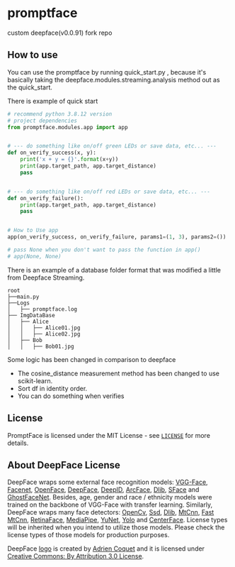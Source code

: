 # promptface
custom deepface(v0.0.91) fork repo

## How to use

You can use the promptface by running quick_start.py , because it's basically taking the deepface.modules.streaming.analysis method out as the quick_start.

There is example of quick start
```py
# recommend python 3.8.12 version
# project dependencies
from promptface.modules.app import app


# --- do something like on/off green LEDs or save data, etc... ---
def on_verify_success(x, y):
    print('x + y = {}'.format(x+y))
    print(app.target_path, app.target_distance)
    pass


# --- do something like on/off red LEDs or save data, etc... ---
def on_verify_failure():
    print(app.target_path, app.target_distance)
    pass


# How to Use app
app(on_verify_success, on_verify_failure, params1=(1, 3), params2=())

# pass None when you don't want to pass the function in app()
# app(None, None)
```

There is an example of a database folder format that was modified a little from Deepface Streaming.

```
root
├──main.py
├──Logs
│   ├── promptface.log
├── ImgDataBase
│   ├── Alice
│   │   ├── Alice01.jpg
│   │   ├── Alice02.jpg
│   ├── Bob
│   │   ├── Bob01.jpg
```

Some logic has been changed in comparison to deepface
- The cosine_distance measurement method has been changed to use scikit-learn.
- Sort df in identity order.
- You can do something when verifies

## License

PromptFace is licensed under the MIT License - see [`LICENSE`](https://github.com/M1nu0x0/prompt_face/blob/master/LICENSE) for more details.

## About DeepFace License
DeepFace wraps some external face recognition models: [VGG-Face](http://www.robots.ox.ac.uk/~vgg/software/vgg_face/), [Facenet](https://github.com/davidsandberg/facenet/blob/master/LICENSE.md), [OpenFace](https://github.com/iwantooxxoox/Keras-OpenFace/blob/master/LICENSE), [DeepFace](https://github.com/swghosh/DeepFace), [DeepID](https://github.com/Ruoyiran/DeepID/blob/master/LICENSE.md), [ArcFace](https://github.com/leondgarse/Keras_insightface/blob/master/LICENSE), [Dlib](https://github.com/davisking/dlib/blob/master/dlib/LICENSE.txt), [SFace](https://github.com/opencv/opencv_zoo/blob/master/models/face_recognition_sface/LICENSE) and [GhostFaceNet](https://github.com/HamadYA/GhostFaceNets/blob/main/LICENSE). Besides, age, gender and race / ethnicity models were trained on the backbone of VGG-Face with transfer learning. Similarly, DeepFace wraps many face detectors: [OpenCv](https://github.com/opencv/opencv/blob/4.x/LICENSE), [Ssd](https://github.com/opencv/opencv/blob/master/LICENSE), [Dlib](https://github.com/davisking/dlib/blob/master/LICENSE.txt), [MtCnn](https://github.com/ipazc/mtcnn/blob/master/LICENSE), [Fast MtCnn](https://github.com/timesler/facenet-pytorch/blob/master/LICENSE.md), [RetinaFace](https://github.com/serengil/retinaface/blob/master/LICENSE), [MediaPipe](https://github.com/google/mediapipe/blob/master/LICENSE), [YuNet](https://github.com/ShiqiYu/libfacedetection/blob/master/LICENSE), [Yolo](https://github.com/derronqi/yolov8-face/blob/main/LICENSE) and [CenterFace](https://github.com/Star-Clouds/CenterFace/blob/master/LICENSE). License types will be inherited when you intend to utilize those models. Please check the license types of those models for production purposes.


DeepFace [logo](https://thenounproject.com/term/face-recognition/2965879/) is created by [Adrien Coquet](https://thenounproject.com/coquet_adrien/) and it is licensed under [Creative Commons: By Attribution 3.0 License](https://creativecommons.org/licenses/by/3.0/).
